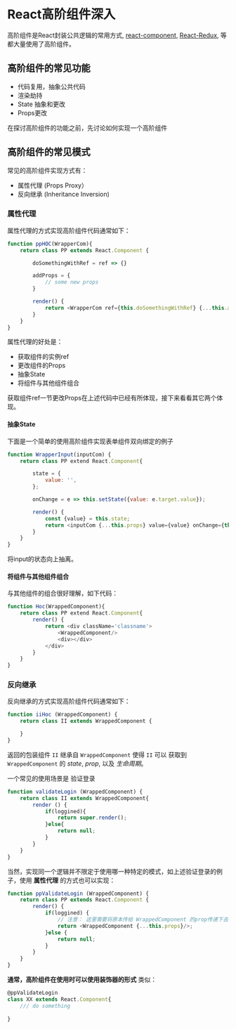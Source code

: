 # React高阶组件深入

高阶组件是React封装公共逻辑的常用方式, [react-component](https://react-component.github.io/badgeboard), [React-Redux](https://https://github.com/reduxjs/react-redux), 等都大量使用了高阶组件。

## 高阶组件的常见功能

* 代码复用，抽象公共代码
* 渲染劫持
* State 抽象和更改
* Props更改

在探讨高阶组件的功能之前，先讨论如何实现一个高阶组件

## 高阶组件的常见模式

常见的高阶组件实现方式有：

* 属性代理 (Props Proxy）
* 反向继承 (Inheritance Inversion)

### 属性代理

属性代理的方式实现高阶组件代码通常如下：

``` js
function ppHOC(WrapperCom){
    return class PP extends React.Component {

        doSomethingWithRef = ref => {}

        addProps = {
            // some new props
        }

        render() {
            return <WrapperCom ref={this.doSomethingWithRef} {...this.addProps}/>
        }
    }
}
```

属性代理的好处是：

* 获取组件的实例ref
* 更改组件的Props
* 抽象State
* 将组件与其他组件组合

获取组件ref一节更改Props在上述代码中已经有所体现，接下来看看其它两个体现。

#### 抽象State

下面是一个简单的使用高阶组件实现表单组件双向绑定的例子

``` js
function WrapperInput(inputCom) {
    return class PP extend React.Component{

        state = {
            value: '',
        };

        onChange = e => this.setState({value: e.target.value});

        render() {
            const {value} = this.state;
            return <inputCom {...this.props} value={value} onChange={this.onChange}/>
        }
    }
}
```

将input的状态向上抽离。

#### 将组件与其他组件组合

与其他组件的组合很好理解，如下代码：

``` js
function Hoc(WrappedComponent){
    return class PP extend React.Component{
        render() {
            return <div className='classname'>
                <WrappedComponent/>
                <div></div>
            </div>
        }
    }
}
```
### 反向继承

反向继承的方式实现高阶组件代码通常如下：

``` js
function iiHoc (WrappedComponent) {
    return class II extends WrappedComponent {

    }
}
```

返回的包装组件 `II` 继承自 `WrappedComponent` 使得 `II` 可以 获取到 `WrappedComponent` 的 *state*, *prop*, 以及 *生命周期*。 

一个常见的使用场景是 验证登录
``` js
function validateLogin (WrappedComponent) {
    return class II extends WrappedComponent{
        render () {
            if(loggined){
                return super.render();
            }else{ 
                return null;
            }
        }
    }
}
```

当然，实现同一个逻辑并不限定于使用哪一种特定的模式，如上述验证登录的例子，使用 **属性代理** 的方式也可以实现：

``` js
function ppValidateLogin (WrappedComponent) {
    return class PP extends React.Component {
        render() {
            if(loggined) {
                // 注意： 这里需要将原本传给 WrappedComponent 的prop传递下去
                return <WrappedComponent {...this.props}/>;
            }else {
                return null;
            }
        }
    }
}
```

**通常，高阶组件在使用时可以使用装饰器的形式** 类似：

``` js
@ppValidateLogin
class XX extends React.Component{
    /// do something
    
}
```









